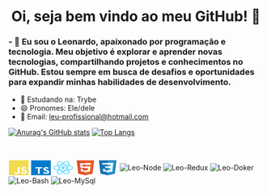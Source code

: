<h1 align="center">Oi, seja bem vindo ao meu GitHub! 👋</h1> 

### - 💬 Eu sou o Leonardo, apaixonado por programação e tecnologia. Meu objetivo é explorar e aprender novas tecnologias, compartilhando projetos e conhecimentos no GitHub. Estou sempre em busca de desafios e oportunidades para expandir minhas habilidades de desenvolvimento.
- 🌱 Estudando na: Trybe
- 😄 Pronomes: Ele/dele
- 📧 Email: leu-profissional@hotmail.com

[![Anurag's GitHub stats](https://github-readme-stats.vercel.app/api?username=Leon-brum&show_icons=true&theme=transparent)](https://github.com/Leon-brum/github-readme-stats)
[![Top Langs](https://github-readme-stats.vercel.app/api/top-langs/?username=Leon-brum&layout=compact&theme=transparent)](https://github.com/Leon-brum/github-readme-stats)

##
<div style="display: inline_block"><br>
  <img align="center" alt="Leo-Js" height="30" width="40" src="https://raw.githubusercontent.com/devicons/devicon/master/icons/javascript/javascript-plain.svg">
  <img align="center" alt="Leo-Ts" height="30" width="40" src="https://raw.githubusercontent.com/devicons/devicon/master/icons/typescript/typescript-plain.svg">
  <img align="center" alt="Leo-React" height="30" width="40" src="https://raw.githubusercontent.com/devicons/devicon/master/icons/react/react-original.svg">
  <img align="center" alt="Leo-HTML" height="30" width="40" src="https://raw.githubusercontent.com/devicons/devicon/master/icons/html5/html5-original.svg">
  <img align="center" alt="Leo-CSS" height="30" width="40" src="https://raw.githubusercontent.com/devicons/devicon/master/icons/css3/css3-original.svg">
  <img align="center" alt="Leo-Node" height="80" width="60" src="https://cdn.jsdelivr.net/gh/devicons/devicon/icons/nodejs/nodejs-original-wordmark.svg">
  <img align="center" alt="Leo-Redux" height="30" width="40" src="https://cdn.jsdelivr.net/gh/devicons/devicon/icons/redux/redux-original.svg">
  <img align="center" alt="Leo-Doker" height="30" width="40" src="https://cdn.jsdelivr.net/gh/devicons/devicon/icons/docker/docker-original.svg">
  <img align="center" alt="Leo-Bash" height="30" width="40" src="https://cdn.jsdelivr.net/gh/devicons/devicon/icons/bash/bash-original.svg">
  <img align="center" alt="Leo-MySql" height="30" width="40" src="https://cdn.jsdelivr.net/gh/devicons/devicon/icons/mysql/mysql-original.svg">
</div>
